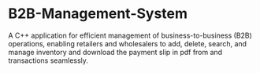 # B2B-Management-System
A C++ application for efficient management of business-to-business (B2B) operations, enabling retailers and wholesalers to add, delete, search, and manage inventory and download the payment slip in pdf from and transactions seamlessly.

